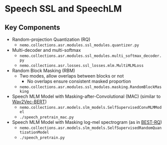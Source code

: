
# Speech SSL and SpeechLM


## Key Components

- Random-projection Quantization (RQ)
  - `nemo.collections.asr.modules.ssl_modules.quantizer.py`
- Multi-decoder and multi-softmax
  - `nemo.collections.asr.modules.ssl_modules.multi_softmax_decoder.py`
  - `nemo.collections.asr.losses.ssl_losses.mlm.MultiMLMLoss` 
- Random Block Masking (RBM)
  - Two modes, allow overlaps between blocks or not
    - No overlaps ensure consistent masked proportion
  - `nemo.collections.asr.modules.ssl_modules.masking.RandomBlockMasking`
- Speech MLM Model with Masking-after-Convolutional (MAC) (similar to [Wav2Vec-BERT](https://arxiv.org/abs/2108.06209))
  - `nemo.collections.asr.models.slm_models.SelfSupervisedConvMLMModel`
  - `./speech_pretrain_mac.py`
- Speech MLM Model with Masking log-mel spectrogram (as in [BEST-RQ](https://arxiv.org/abs/2202.01855))
  - `nemo.collections.asr.models.slm_models.SelfSupervisedRandomQuantizationModel`
  - `./speech_pretrain.py`
